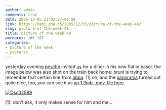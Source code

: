 ```yaml
---
author: admin
comments: true
date: 2005-12-05 21:02:37+00:00
link: https://habi.gna.ch/2005/12/05/picture-of-the-week-48/
slug: picture-of-the-week-48
title: picture of the week 48
wordpress_id: 107
categories:
- picture of the week
- pictures
---
```



yesterday evening [pesche](http://www.flickr.com/photos/habi/tags/peschi/) invited [us](http://www.flickr.com/photos/habi/70621887/) for a diner in his new flat in basel. the image below was also shot on the train back home: bruni is trying to remember that certain line from [abba](http://www.allmusic.com/cg/amg.dll?p=amg&opt1=1&sql=abba). [1] oh, and the [panorama](http://www.flickr.com/photos/habi/tags/peschi/) turned out quite nice, too, you can see it as [an 1.3mb-.mov-file here](https://habi.gna.ch/blog/images/bhf_basel.mov).



[![Dsc02589](https://habi.gna.ch/blog/images/DSC02589-tm.jpg)](https://habi.gna.ch/blog/images/DSC02589.jpg)



[1]: don't ask, it only makes sense for him and me...

